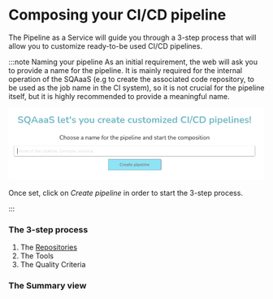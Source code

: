# Composing your CI/CD pipeline
The Pipeline as a Service will guide you through a 3-step process that will
allow you to customize ready-to-be used CI/CD pipelines.

:::note Naming your pipeline
As an initial requirement, the web will ask you to provide a name for the
pipeline. It is mainly required for the internal operation of the SQAaaS (e.g
to create the associated code repository, to be used as the job name in the CI
system), so it is not crucial for the pipeline itself, but it is highly
recommended to provide a meaningful name.

<p align="center">
  <img src="/img/pipeline_naming.gif"/>
</p>

Once set, click on *Create pipeline* in order to start the 3-step process.

:::

### The 3-step process
1. The [Repositories](step_1_repositories.md)
2. The Tools
3. The Quality Criteria

### The Summary view
